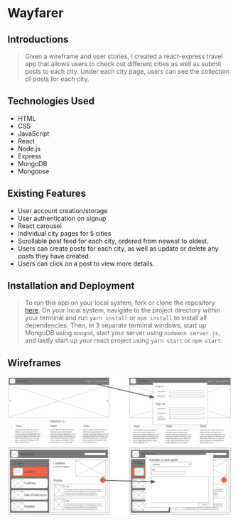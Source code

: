 # Wayfarer

## Introductions

> Given a wireframe and user stories, I created a react-express travel app that allows users to check out different cities as well as submit posts to each city. Under each city page, users can see the collection of posts for each city.

## Technologies Used

* HTML
* CSS
* JavaScript
* React
* Node.js
* Express
* MongoDB
* Mongoose

## Existing Features

* User account creation/storage
* User authentication on signup
* React carousel
* Individual city pages for 5 cities
* Scrollable post feed for each city, ordered from newest to oldest.
* Users can create posts for each city, as well as update or delete any posts they have created.
* Users can click on a post to view more details.


## Installation and Deployment

> To run this app on your local system, fork or clone the repository [here](https://github.com/gabe-ng/wayfarer). On your local system, navigate to the project directory within your terminal and run `yarn install` or `npm install` to install all dependencies. Then, in 3 separate terminal windows, start up MongoDB using `mongod`, start your server using `nodemon server.js`, and lastly start up your react project using `yarn start` or `npm start`.

## Wireframes

![alt text](/wireframes/wireframes.png)

